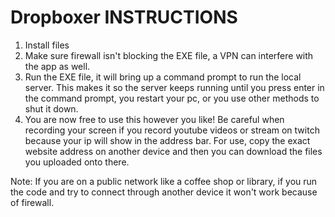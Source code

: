 # Dropboxer INSTRUCTIONS
1. Install files
2. Make sure firewall isn't blocking the EXE file, a VPN can interfere with the app as well.
3. Run the EXE file, it will bring up a command prompt to run the local server. This makes it so the server keeps running until you press enter in the command prompt, you restart your pc, or you use other methods to shut it down.
4. You are now free to use this however you like! Be careful when recording your screen if you record youtube videos or stream on twitch because your ip will show in the address bar. For use, copy the exact website address on another device and then you can download the files you uploaded onto there. 

Note: If you are on a public network like a coffee shop or library, if you run the code and try to connect through another device it won't work because of firewall.
